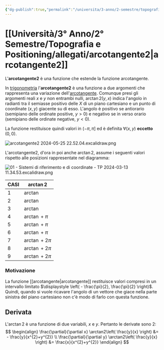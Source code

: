 ```yaml
---
{"dg-publish":true,"permalink":"/universita/3-anno/2-semestre/topografia-e-positioning/allegati/arcotangente2/","tags":["UNI","Matematica"]}
---
```


# [[Università/3° Anno/2° Semestre/Topografia e Positioning/allegati/arcotangente2\|arcotangente2]]

L'**arcotangente2** è una funzione che estende la funzione arcotangente.

In [trigonometria](https://it.wikipedia.org/wiki/Trigonometria "Trigonometria") l'**arcotangente2** è una funzione a due argomenti che rappresenta una variazione dell'[arcotangente](https://it.wikipedia.org/wiki/Arcotangente "Arcotangente"). Comunque presi gli argomenti reali $x$ e $y$ non entrambi nulli, $\arctan2⁡(y,x)$ indica l'angolo in radianti tra il semiasse positivo delle $X$ di un piano cartesiano e un punto di coordinate $(x,y)$ giacente su di esso. L'angolo è positivo se antiorario (semipiano delle ordinate positive, $y>0$) e negativo se in verso orario (semipiano delle ordinate negative, $y<0$).

La funzione restituisce quindi valori in $(-\pi,\pi]$ ed è definita $\forall (x,y)$ **eccetto** $(0,0)$.

![arcotangente2 2024-05-25 22.52.04.excalidraw.png](/img/user/Excalidraw/arcotangente2%202024-05-25%2022.52.04.excalidraw.png)


L'arcotangente2, d'ora in poi anche $\arctan2$, assume i seguenti valori rispetto alle posizioni rappresentate nel diagramma:

![01 - Sistemi di riferimento e di coordinate - TP 2024-03-13 11.34.53.excalidraw.png](/img/user/Excalidraw/01%20-%20Sistemi%20di%20riferimento%20e%20di%20coordinate%20-%20TP%202024-03-13%2011.34.53.excalidraw.png)


| CASI | $\boldsymbol\arctan2$ |
| ---- | --------------------- |
| 1    | $\arctan$             |
| 2    | $\arctan$             |
| 3    | $\arctan$             |
| 4    | $\arctan+\pi$         |
| 5    | $\arctan+\pi$         |
| 6    | $\arctan+\pi$         |
| 7    | $\arctan+2\pi$        |
| 8    | $\arctan+2\pi$        |
| 9    | $\arctan+2\pi$        |

### Motivazione

La funzione [[arcotangente\|arcotangente]] restituisce valori compresi in un intervallo limitato $\displaystyle \left( - \frac{\pi}{2}, \frac{\pi}{2} \right)$. Quindi, quando si vuole ricavare l'angolo di un vettore che giace nella parte sinistra del piano cartesiano non c'è modo di farlo con questa funzione.

## Derivata

L'$\arctan2$ è una funzione di due variabili, $x$ e $y$. Pertanto le derivate sono 2:
$$
\begin{align}
\frac{\partial}{\partial x} \arctan2\left( \frac{y}{x} \right) &= - \frac{y}{x^{2}+y^{2}} \\
\frac{\partial}{\partial y} \arctan2\left( \frac{y}{x} \right) &= \frac{x}{x^{2}+y^{2}}
\end{align}
$$

